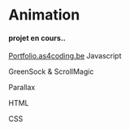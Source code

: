 # Animation

#### projet en cours..

[Portfolio.as4coding.be](https://as4coding.be)
Javascript

GreenSock & ScrollMagic

Parallax

HTML

CSS

